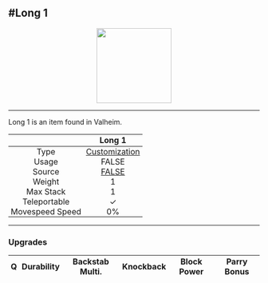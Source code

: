 <meta property="og:title" content="Long 1 - MoreValheim" /><meta property="og:type" content="website" /><meta property="og:image" content="/assets/long_1.png" /><meta property="og:description" content="Long 1 is an item found in Valheim." /><meta name="theme-color" content="#546D78"><meta name="twitter:card" content="summary_large_image">
#Long 1
-------------
<style>img {width:20px;}.tb {width:150px;display: block;margin-left: auto;margin-right: auto;}</style>

<style>.md-typeset table:not([class]) th:not([align]) {min-width:unset!important;}</style>
<style>td{padding:0em 0.3em!important;text-align:center!important;border-left:.05rem solid var(--md-default-fg-color--lightest)}</style>

<style>th{padding:0.1em 0.3em!important;text-align:center!important;font-weight:bold}</style>

<style>pre{text-align:right!important}</style>
<style>table tr td:first-child {border-left: 0;};</style>

<figure><img src="/assets/long_1.png" class="tb" /><figcaption><small></small></figcaption></figure>

-------------

Long 1 is an item found in Valheim.

|        | Long 1              |
| ----------- | ------------------------------------ |
| Type | [Customization](../../types/customization)
| Usage | FALSE<br>
| Source | [FALSE](../../items/false)
| Weight | 1 |
| Max Stack | 1 |
| Teleportable | ✓
| Movespeed Speed | 0%


-------------

### Upgrades
| Q | Durability | Backstab Multi. | Knockback | Block Power | Parry Bonus
| - | - | - | - | - | - 
